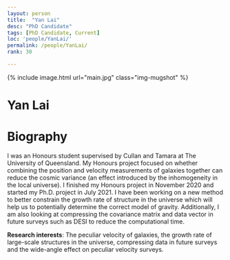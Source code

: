 ```yaml
---
layout: person
title:  "Yan Lai"
desc: "PhD Candidate"
tags: [PhD Candidate, Current]
loc: 'people/YanLai/'
permalink: /people/YanLai/
rank: 30

---
```

 
{% include image.html url="main.jpg" class="img-mugshot" %}
<div class="text-center" markdown="1">

# Yan Lai

</div>
 
# Biography 
I was an Honours student supervised by Cullan and Tamara at The University of Queensland. My Honours project focused on whether combining the position and velocity measurements of galaxies together can reduce the cosmic variance (an effect introduced by the inhomogeneity in the local universe). I finished my Honours project in November 2020 and started my Ph.D. project in July 2021. I have been working on a new method to better constrain the growth rate of structure in the universe which will help us to potentially determine the correct model of gravity. Additionally, I am also looking at compressing the covariance matrix and data vector in future surveys such as DESI to reduce the computational time. 

**Research interests**: The peculiar velocity of galaxies, the growth rate of large-scale structures in the universe, compressing data in future surveys and the wide-angle effect on peculiar velocity surveys.

